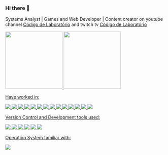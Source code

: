 ### Hi there 👋

<!--
**Mr-Fullstack/Mr-fullstack** is a ✨ _special_ ✨ repository because its `README.md` (this file) appears on your GitHub profile.

Here are some ideas to get you started:

- 🔭 I’m currently working on ...
- 🌱 I’m currently learning ...
- 👯 I’m looking to collaborate on ...
- 🤔 I’m looking for help with ...
- 💬 Ask me about ...
- 📫 How to reach me: ...
- 😄 Pronouns: ...
- ⚡ Fun fact: ...
-->

Systems Analyst | Games and Web Developer |
Content creator on youtube channel [Código de Laboratório](https://www.youtube.com/@codigodelaboratorio)
and twitch tv [Código de Laboratório](https://www.twitch.tv/codigodelaboratorio)
<div>
<a href="https://github.com/Mr-fullstack">
<img height="180em" src="https://github-readme-stats.vercel.app/api/top-langs/?username=Mr-fullstack&layout=compact&langs_count=7&theme=dark"/>
<img height="180em" src="https://github-readme-stats.vercel.app/api?username=Mr-fullstack&show_icons=true&theme=dark&include_all_commits=true&count_private=true"/>
</div>
  
Have worked in:
<p>
<img src="https://img.shields.io/badge/HTML5-E34F26?logo=HTML5&logoColor=white&style=flat" />
<img src="https://img.shields.io/badge/CSS3-1572B6?logo=CSS3&logoColor=white&style=flat" />
<img src="https://img.shields.io/badge/JavaScript-F7DF1E?logo=JavaScript&logoColor=white&style=flat" />
<img src="https://img.shields.io/badge/TypeScript-3178C6?logo=TypeScript&logoColor=white&style=flat" />
<img src="https://img.shields.io/badge/ReactJS-09D3AC?logo=CreateReactApp&logoColor=white&style=flat" />
<img src="https://img.shields.io/badge/React Native-61DAFB?logo=React&logoColor=white&style=flat" />
<img src="https://img.shields.io/badge/Sass-151515?logo=Sass&logoColor=CC6699&style=flat" />
<img src="https://img.shields.io/badge/Styled Components-151515?logo=StyledComponents&logoColor=DB7093&style=flat" />
<img src="https://img.shields.io/badge/MongoDB-47A248?logo=MongoDB&logoColor=white&style=flat" />
<img src="https://img.shields.io/badge/Firebase-FFCA28?logo=Firebase&logoColor=white&style=flat" />
<img src="https://img.shields.io/badge/PostgreSQL-4169E1?logo=PostgreSQL&logoColor=white&style=flat" />
<img src="https://img.shields.io/badge/MYSQL-4479A1?logo=MYSQL&logoColor=white&style=flat" />
<img src="https://img.shields.io/badge/CSharp-239120?logo=C-Sharp&logoColor=white&style=flat" />
 <img src="https://img.shields.io/badge/Wordpress-21759B?logo=Wordpress&logoColor=white&style=flat" /> 
</p>

Version Control and Development tools used:
<p>
<img src="https://img.shields.io/badge/VSCode-007ACC?logo=VisualStudioCode&logoColor=white&style=flat" />
<img src="https://img.shields.io/badge/Visual Studio-5C2D91?logo=VisualStudio&logoColor=white&style=flat" />
<img src="https://img.shields.io/badge/Git-F05032?logo=Git&logoColor=white&style=flat" />
<img src="https://img.shields.io/badge/Github-181717?logo=Github&logoColor=white&style=flat" />
<img src="https://img.shields.io/badge/Figma-F24E1E?logo=Figma&logoColor=white&style=flat" />
<img src="https://img.shields.io/badge/Unity-F9F9F9?logo=Unity&logoColor=black&style=flat" />
</p>

Operation System familiar with:
<p>
<img src="https://img.shields.io/badge/Windows-0078D6?logo=Windows&logoColor=white&style=flat" />
</p>


